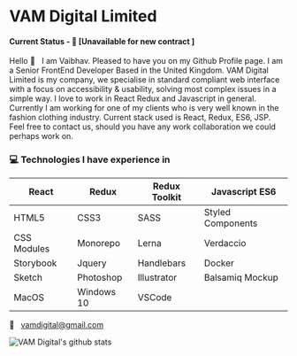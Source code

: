 # VAM Digital Limited

#### Current Status - :dart: [Unavailable for new contract ]

Hello :wave: &nbsp; I am Vaibhav. Pleased to have you on my Github Profile page. I am a Senior FrontEnd Developer Based in the United Kingdom. 
VAM Digital Limited is my company, we specialise in standard compliant web interface with a focus on accessibility & usability, solving most complex issues in a simple way. I love to work in React Redux and Javascript in general. Currently I am working for one of my clients who is very well known in the fashion clothing industry. Current stack used is React, Redux, ES6, JSP. Feel free to contact us, should you have any work collaboration we could perhaps work on.

### :computer: Technologies I have experience in
|React| Redux | Redux Toolkit | Javascript ES6 |
|-|-|-|-|
| HTML5 | CSS3 | SASS | Styled Components |
| CSS Modules| Monorepo|Lerna | Verdaccio |
| Storybook | Jquery| Handlebars | Docker |
| Sketch | Photoshop| Illustrator | Balsamiq Mockup |
| MacOS | Windows 10| VSCode |

:email: &nbsp; vamdigital@gmail.com

![VAM Digital's github stats](https://github-readme-stats.vercel.app/api?username=vamdigital&show_icons=true&hide_border=true)
